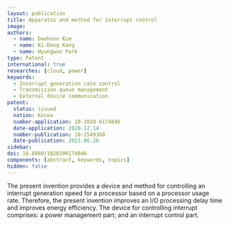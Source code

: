 ```yaml
---
layout: publication
title: Apparatus and method for interrupt control
image: 
authors:
  - name: Daehoon Kim
  - name: Ki-Dong Kang
  - name: Hyungwon Park
type: Patent
international: true
researches: [cloud, power]
keywords:
  - Interrupt generation rate control
  - Transmission queue management
  - External device communication
patent:
  status: issued
  nation: Korea
  number-application: 10-2020-0174846
  date-application: 2020.12.14
  number-publication: 10-2549360
  date-publication: 2023.06.26
sidebar:
doi: 10.8080/1020200174846
components: [abstract, keywords, topics]
hidden: false
---
```


The present invention provides a device and method for controlling an interrupt generation speed for a processor based on a processor usage rate. Therefore, the present invention improves an I/O processing delay time and improves energy efficiency. The device for controlling interrupt comprises: a power management part; and an interrupt control part.